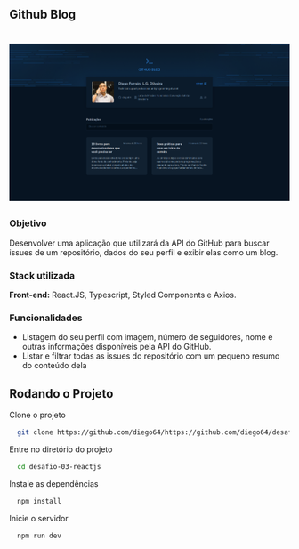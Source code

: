 ## Github Blog

<h1 align="center">
    <img alt="desafio_03" title="desafio_03" src="./.github/image.png" />
</h1>

### Objetivo

Desenvolver uma aplicação que utilizará da API do GitHub para buscar issues de um repositório, dados do seu perfil e exibir elas como um blog.

### Stack utilizada

**Front-end:** React.JS, Typescript, Styled Components e Axios.

### Funcionalidades

- Listagem do seu perfil com imagem, número de seguidores, nome e outras informações disponíveis pela API do GitHub.
- Listar e filtrar todas as issues do repositório com um pequeno resumo do conteúdo dela

## Rodando o Projeto

Clone o projeto

```bash
  git clone https://github.com/diego64/https://github.com/diego64/desafio-03-reactjs
```

Entre no diretório do projeto

```bash
  cd desafio-03-reactjs
```

Instale as dependências

```bash
  npm install
```

Inicie o servidor

```bash
  npm run dev
```